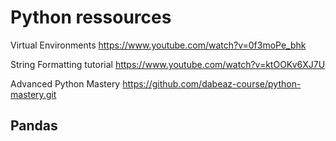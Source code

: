 # Python ressources

Virtual Environments https://www.youtube.com/watch?v=0f3moPe_bhk

String Formatting tutorial https://www.youtube.com/watch?v=ktOOKv6XJ7U

Advanced Python Mastery https://github.com/dabeaz-course/python-mastery.git



## Pandas



